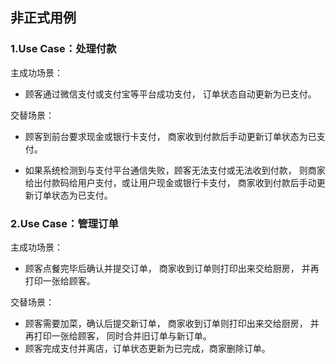 ## 非正式用例
### 1.Use Case：处理付款

主成功场景：
   - 顾客通过微信支付或支付宝等平台成功支付，
订单状态自动更新为已支付。

交替场景：
   - 顾客到前台要求现金或银行卡支付，
   商家收到付款后手动更新订单状态为已支付。
        
   - 如果系统检测到与支付平台通信失败，顾客无法支付或无法收到付款，
   则商家给出付款码给用户支付，或让用户现金或银行卡支付，
   商家收到付款后手动更新订单状态为已支付。
        
        
### 2.Use Case：管理订单

主成功场景：
   - 顾客点餐完毕后确认并提交订单，
     商家收到订单则打印出来交给厨房，
     并再打印一张给顾客。

交替场景：
   - 顾客需要加菜，确认后提交新订单，
     商家收到订单则打印出来交给厨房，
     并再打印一张给顾客，
     同时合并旧订单与新订单。
   - 顾客完成支付并离店，订单状态更新为已完成，商家删除订单。
          
         


        
  
